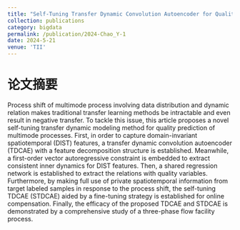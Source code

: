 ```yaml
---
title: "Self-Tuning Transfer Dynamic Convolution Autoencoder for Quality Prediction of Multimode Processes With Shifts"
collection: publications
category: bigdata
permalink: /publication/2024-Chao_Y-1
date: 2024-5-21
venue: 'TII'
---
```



论文摘要
===
Process shift of multimode process involving data distribution and dynamic relation makes traditional transfer learning methods be intractable and even result in negative transfer. To tackle this issue, this article proposes a novel self-tuning transfer dynamic modeling method for quality prediction of multimode processes. First, in order to capture domain-invariant spatiotemporal (DIST) features, a transfer dynamic convolution autoencoder (TDCAE) with a feature decomposition structure is established. Meanwhile, a first-order vector autoregressive constraint is embedded to extract consistent inner dynamics for DIST features. Then, a shared regression network is established to extract the relations with quality variables. Furthermore, by making full use of private spatiotemporal information from target labeled samples in response to the process shift, the self-tuning TDCAE (STDCAE) aided by a fine-tuning strategy is established for online compensation. Finally, the efficacy of the proposed TDCAE and STDCAE is demonstrated by a comprehensive study of a three-phase flow facility process.
